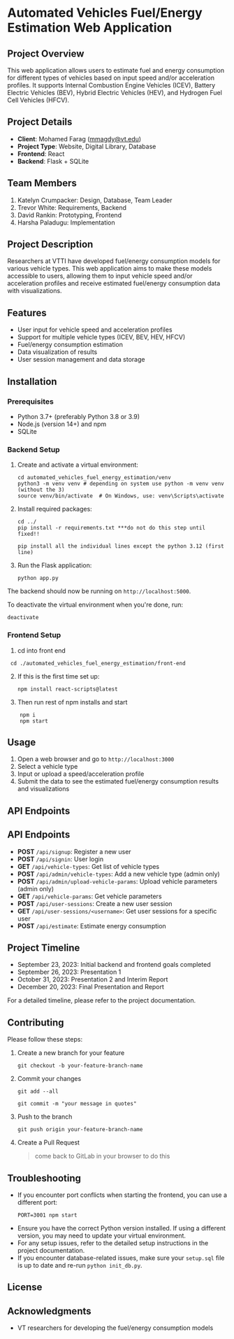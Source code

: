 # Automated Vehicles Fuel/Energy Estimation Web Application

## Project Overview
This web application allows users to estimate fuel and energy consumption for different types of vehicles based on input speed and/or acceleration profiles. It supports Internal Combustion Engine Vehicles (ICEV), Battery Electric Vehicles (BEV), Hybrid Electric Vehicles (HEV), and Hydrogen Fuel Cell Vehicles (HFCV).

## Project Details
- **Client**: Mohamed Farag (mmagdy@vt.edu)
- **Project Type**: Website, Digital Library, Database
- **Frontend**: React
- **Backend**: Flask + SQLite

## Team Members
1. Katelyn Crumpacker: Design, Database, Team Leader
2. Trevor White: Requirements, Backend
3. David Rankin: Prototyping, Frontend
4. Harsha Paladugu: Implementation 

## Project Description
Researchers at VTTI have developed fuel/energy consumption models for various vehicle types. This web application aims to make these models accessible to users, allowing them to input vehicle speed and/or acceleration profiles and receive estimated fuel/energy consumption data with visualizations.

## Features
- User input for vehicle speed and acceleration profiles
- Support for multiple vehicle types (ICEV, BEV, HEV, HFCV)
- Fuel/energy consumption estimation
- Data visualization of results
- User session management and data storage

## Installation

### Prerequisites
- Python 3.7+ (preferably Python 3.8 or 3.9)
- Node.js (version 14+) and npm
- SQLite

### Backend Setup
1. Create and activate a virtual environment:
   ```
   cd automated_vehicles_fuel_energy_estimation/venv
   python3 -m venv venv # depending on system use python -m venv venv (without the 3)
   source venv/bin/activate  # On Windows, use: venv\Scripts\activate
   ```

2. Install required packages:
   ```
   cd ../
   pip install -r requirements.txt ***do not do this step until fixed!!

   pip install all the individual lines except the python 3.12 (first line)

   ```

3. Run the Flask application:
   ```
   python app.py
   ```

The backend should now be running on `http://localhost:5000`.

To deactivate the virtual environment when you're done, run:
```
deactivate
```


### Frontend Setup
1. cd into front end
```
 cd ./automated_vehicles_fuel_energy_estimation/front-end
```
2. If this is the first time set up:
   ```
   npm install react-scripts@latest
   ```

3. Then run rest of npm installs and start
```
    npm i
    npm start
```


## Usage
1. Open a web browser and go to `http://localhost:3000`
2. Select a vehicle type
3. Input or upload a speed/acceleration profile
4. Submit the data to see the estimated fuel/energy consumption results and visualizations

## API Endpoints
## API Endpoints
- **POST** `/api/signup`: Register a new user
- **POST** `/api/signin`: User login
- **GET** `/api/vehicle-types`: Get list of vehicle types
- **POST** `/api/admin/vehicle-types`: Add a new vehicle type (admin only)
- **POST** `/api/admin/upload-vehicle-params`: Upload vehicle parameters (admin only)
- **GET** `/api/vehicle-params`: Get vehicle parameters
- **POST** `/api/user-sessions`: Create a new user session
- **GET** `/api/user-sessions/<username>`: Get user sessions for a specific user
- **POST** `/api/estimate`: Estimate energy consumption

## Project Timeline
- September 23, 2023: Initial backend and frontend goals completed
- September 26, 2023: Presentation 1
- October 31, 2023: Presentation 2 and Interim Report
- December 20, 2023: Final Presentation and Report

For a detailed timeline, please refer to the project documentation.

## Contributing
Please follow these steps:
1. Create a new branch for your feature

    `git checkout -b your-feature-branch-name`
2. Commit your changes

    `git add --all`

    `git commit -m "your message in quotes"`

3. Push to the branch

    `git push origin your-feature-branch-name`

4. Create a Pull Request
    > come back to GitLab in your browser to do this

## Troubleshooting
- If you encounter port conflicts when starting the frontend, you can use a different port:
  ```
  PORT=3001 npm start
  ```
- Ensure you have the correct Python version installed. If using a different version, you may need to update your virtual environment.
- For any setup issues, refer to the detailed setup instructions in the project documentation.
- If you encounter database-related issues, make sure your `setup.sql` file is up to date and re-run `python init_db.py`.

## License

## Acknowledgments
- VT researchers for developing the fuel/energy consumption models
